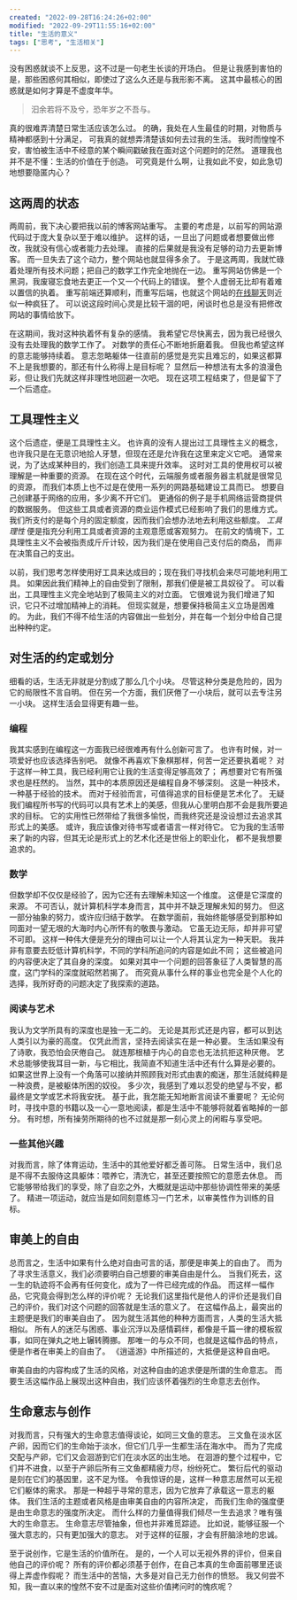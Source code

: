 ```yaml
---
created: "2022-09-28T16:24:26+02:00"
modified: "2022-09-29T11:55:16+02:00"
title: "生活的意义"
tags: ["思考", "生活相关"]
---
```


没有困惑就谈不上反思，这不过是一句老生长谈的开场白。
但是让我感到害怕的是，那些困惑何其相似，即使过了这么久还是与我形影不离。
这其中最核心的困惑就是如何才算是不虚度年华。

> 汩余若将不及兮，恐年岁之不吾与。

真的很难弄清楚日常生活应该怎么过。
的确，我处在人生最佳的时期，对物质与精神都感到十分满足，
可我真的就想弄清楚该如何去过我的生活。
我时而惶惶不安，害怕被生活中不经意的某个瞬间戳破我在面对这个问题时的茫然。
道理我也并不是不懂：生活的价值在于创造。
可究竟是什么啊，让我如此不安，如此急切地想要隐匿内心？

## 这两周的状态

两周前，我下决心要把我以前的博客网站重写。
主要的考虑是，以前写的网站源代码过于庞大复杂以至于难以维护。
这样的话，一旦出了问题或者想要做出修改，我就没有信心或者能力去处理。
直接的后果就是我没有足够的动力去更新博客。
而一旦失去了这个动力，整个网站也就显得多余了。
于是这两周，我就忙碌着处理所有技术问题；把自己的数学工作完全地抛在一边。
重写网站仿佛是一个黑洞，我废寝忘食地去更正一个又一个代码上的错误。
整个人虚弱无比却有着难以置信的执着。
重写前端还算顺利，而重写后端，也就这个网站的[在线聊天](/zh/contact)则近似一种疯狂了。
可以说这段时间心灵是比较干涸的吧，闲谈时也总是没有把修改网站的事情给放下。

在这期间，我对这种执着怀有复杂的感情。
我希望它尽快离去，因为我已经很久没有去处理我的数学工作了。
对数学的责任心不断地折磨着我。
但我也希望这样的意志能够持续着。
意志忽略躯体一往直前的感觉是充实且难忘的，如果这都算不上是我想要的，那还有什么称得上是目标呢？
显然后一种想法有太多的浪漫色彩，但让我们先就这样非理性地回避一次吧。
现在这项工程结束了，但是留下了一个后遗症。

## 工具理性主义

这个后遗症，便是工具理性主义。
也许真的没有人提出过工具理性主义的概念，也许我只是在无意识地拾人牙慧，但现在还是允许我在这里来定义它吧。
通常来说，为了达成某种目的，我们创造工具来提升效率。
这时对工具的使用权可以被理解是一种重要的资源。
在现在这个时代，云端服务或者服务器主机就是很常见的资源，
而我们本质上也不过是在使用一系列的网路基础建设工具而已。
想要自己创建基于网络的应用，多少离不开它们。
更通俗的例子是手机网络运营商提供的数据服务。
但这些工具或者资源的商业运作模式已经影响了我们的思维方式。
我们所支付的是每个月的固定额度，因而我们会想办法地去利用这些额度。
_工具理性_ 便是指充分利用工具或者资源的主观意愿或客观努力。
在前文的情境下，工具理性主义不会被指责成斤斤计较，因为我们是在使用自己支付后的商品，
而非在决策自己的支出。

以前，我们思考怎样使用好工具来达成目的；现在我们寻找机会来尽可能地利用工具。
如果因此我们精神上的自由受到了限制，那我们便是被工具奴役了。
可以看出，工具理性主义完全地站到了极简主义的对立面。
它很难说为我们增进了知识，它只不过增加精神上的消耗。
但现实就是，想要保持极简主义立场是困难的。
为此，我们不得不给生活的内容做出一些划分，并在每一个划分中给自己提出种种约定。

## 对生活的约定或划分

细看的话，生活无非就是分割成了那么几个小块。
尽管这种分类是危险的，因为它的局限性不言自明。
但在另一个方面，我们厌倦了一小块后，就可以去专注另一小块。
这样生活会显得更有趣一些。

### 编程

我其实感到在编程这一方面我已经很难再有什么创新可言了。
也许有时候，对一项爱好也应该选择告别吧。
就像不再喜欢下象棋那样，何苦一定还要执着呢？
对于这样一种工具，我已经利用它让我的生活变得足够高效了；
再想要对它有所强求也是枉然的。
当然，其中的本质原因还是编程自身不够深刻。
这是一种技术，一种基于经验的技术。
而对于经验而言，可值得追求的目标便是艺术化了。
无疑我们编程所书写的代码可以具有艺术上的美感，但我从心里明白那不会是我所要追求的目标。
它的实用性已然带给了我很多愉悦，而我终究还是没设想过去追求其形式上的美感。
或许，我应该像对待书写或者语言一样对待它。
它为我的生活带来了新的内容，但其无论是形式上的艺术化还是世俗上的职业化，
都不是我想要追求的。


### 数学

但数学却不仅仅是经验了，因为它还有去理解未知这一个维度。
这便是它深度的来源。
不可否认，就计算机科学本身而言，其中并不缺乏理解未知的努力。
但这一部分抽象的努力，或许应归结于数学。
在数学面前，我始终能够感受到那种如同面对一望无垠的大海时内心所怀有的敬畏与激动。
它虽无边无际，却并非可望不可即。
这样一种伟大便是充分的理由可以让一个人将其认定为一种天职。
我并非有意要去贬低计算机科学，不同的学科所追问的内容是如此不同；
这些被追问的内容便决定了其自身的深度。
如果对其中一个问题的回答象征了人类智慧的高度，这门学科的深度就昭然若揭了。
而究竟从事什么样的事业也完全是个人化的选择，我所好奇的问题决定了我探索的道路。

### 阅读与艺术

我认为文学所具有的深度也是独一无二的。
无论是其形式还是内容，都可以到达人类引以为豪的高度。
仅凭此而言，坚持去阅读实在是一种必要。
生活如果没有了诗歌，我恐怕会厌倦自己。
就连那根植于内心的自恋也无法抗拒这种厌倦。
艺术总能够使我耳目一新，与它相比，我简直不知道生活中还有什么算是必要的。
如果这世界上没有一个角落可以接纳并照顾我对形式由衷的痴迷，那生活就纯粹是一种浪费，是被躯体所困的奴役。
多少次，我感到了难以忍受的绝望与不安，都最终是文学或艺术将我安抚。
基于此，我怎能无知地断言阅读不重要呢？
无论何时，寻找中意的书籍以及一心一意地阅读，都是生活中不能够将就着省略掉的一部分。
有时想，所有操劳所期待的也不过就是那一刻心灵上的闲暇与享受吧。

### 一些其他兴趣

对我而言，除了体育运动，生活中的其他爱好都乏善可陈。
日常生活中，我们总是不得不去服侍这具躯体：喂养它，清洗它，甚至还要按照它的意愿去休息。
而它能够带给我们的享受，除了自恋之外，大概就是运动中那些协调性带来的美感了。
精进一项运动，就应当是如同刻意练习一门艺术，以审美性作为训练的目标。

## 审美上的自由

总而言之，生活中如果有什么绝对自由可言的话，那便是审美上的自由了。
而为了寻求生活意义，我们必须要明白自己想要的审美自由是什么。
当我们死去，这一生的轨迹将不会再有任何变化，成为了一件已经完成的作品。
而这样一幅作品，它究竟会得到怎么样的评价呢？
无论我们这里指代是他人的评价还是我们自己的评价，我们对这个问题的回答就是生活的意义了。
在这幅作品上，最突出的主题便是我们的审美自由了。
因为就生活其他的种种方面而言，人类的生活大抵相似。
所有人的迷茫与困惑、事业沉浮以及感情羁绊，都像是千篇一律的模板叙事，如同在弹丸之地上辗转腾挪。
那唯一的与众不同，也就是这幅作品的特点，便是作者在审美上的自由了。
《逍遥游》中所描述的，大抵便是这种自由吧。

审美自由的内容构成了生活的风格，对这种自由的追求便是所谓的生命意志。
而要生活这幅作品上展现出这种自由，我们应该怀着强烈的生命意志去创作。


## 生命意志与创作

对我而言，只有强大的生命意志值得谈论，如同三文鱼的意志。
三文鱼在淡水区产卵，因而它们的生命始于淡水，但它们几乎一生都生活在海水中。
而为了完成交配与产卵，它们又会洄游到它们在淡水区的出生地。
在洄游的整个过程中，它们并不进食，以至于产卵后所有三文鱼都精疲力尽，纷纷死亡。
繁衍后代的驱动是刻在它们的基因里，这不足为怪。
令我惊讶的是，这样一种意志居然可以无视它们躯体的需求。
那是一种超乎寻常的意志，因为它放弃了承载这一意志的躯体。
我们生活的主题或者风格是由审美自由的内容所决定，
而我们生命的强度便是由生命意志的强度所决定。
而什么样的力量值得我们倾尽一生去追求？唯有强大的生命意志。
生命意志尽管抽象，但也并非难觅踪迹。
比如说，能够征服一个强大意志的，只有更加强大的意志。
对于这样的征服，才会有肝脑涂地的忠诚。

至于说创作，它是生活的价值所在。
是的，一个人可以无视外界的评价，但来自他自己的评价呢？
所有的评价都必须基于创作，在自己本真的生命面前哪里还谈得上弄虚作假呢？
而生活中的苦恼，大多是对自己无力创作的愤怒。
我又何尝不知，我一直以来的惶然不安不过是面对这些价值拷问时的愧疚呢？
